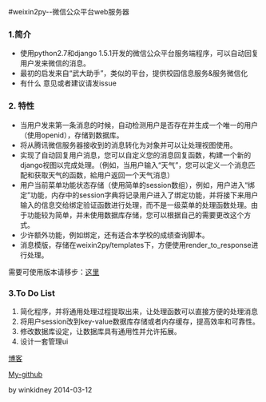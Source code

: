 #weixin2py--微信公众平台web服务器

### 1.简介

* 使用python2.7和django 1.5.1开发的微信公众平台服务端程序，可以自动回复用户发来微信的消息。
* 最初的启发来自“武大助手”，类似的平台，提供校园信息服务&服务微信化
* 有什么 意见或者建议请发issue

### 2. 特性
* 当用户发来第一条消息的时候，自动检测用户是否存在并生成一个唯一的用户（使用openid），存储到数据库。
* 将从腾讯微信服务器接收到的消息转化为对象并可以让处理视图使用。
* 实现了自动回复用户消息，您可以自定义您的消息回复函数，构建一个新的django视图以完成处理。（例如，当用户输入“天气”，您可以定义一个消息匹配和获取天气的函数，給用户返回一个天气消息）
* 用户当前菜单功能状态存储（使用简单的session数组），例如，用户进入“绑定”功能，内存中的session字典将记录用户进入了绑定功能，并将接下来用户输入的信息交给绑定验证函数进行处理，而不是一级菜单的处理函数处理。由于功能较为简单，并未使用数据库存储，您可以根据自己的需要更改这个方式。
* 少许额外功能，例如绑定，还有适合本学校的成绩查询脚本。
* 消息模版，存储在weixin2py/templates下，方便使用render_to_response进行处理。

需要可使用版本请移步：[这里](https://github.com/winkidney/weixin2py/tree/release1.0) 

### 3.To Do List
1. 简化程序，并将通用处理过程提取出来，让处理函数可以直接方便的处理消息
2. 将用户session改到key-value数据库存储或者内存缓存，提高效率和可靠性。
3. 修改数据库设定，让数据库具有通用性并允许拓展。
4. 设计一套管理ui


 [博客](http://blog.gg-workshop.com/) 

 [My-github](http://github.com/winkidney)

by winkidney 2014-03-12



